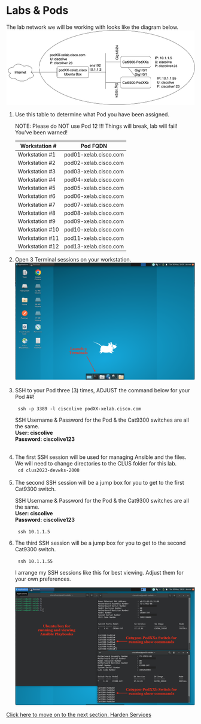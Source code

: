 # Labs & Pods

The lab network we will be working with looks like the diagram below. 
<img src="/images/network-diagram.png" alt="DEVWKS-2008 Network Diagram" width=600>



<ol>

<li> Use this table to determine what Pod you have been assigned. </li>

NOTE: Please do NOT use Pod 12 !!! Things will break, lab will fail! You've been warned! 

| Workstation #  | Pod FQDN  |
| -------------- | ----------- |
| Workstation #1  | pod01-xelab.cisco.com   |
| Workstation #2  | pod02-xelab.cisco.com   |
| Workstation #3  | pod03-xelab.cisco.com   |
| Workstation #4  | pod04-xelab.cisco.com   |
| Workstation #5  | pod05-xelab.cisco.com   |
| Workstation #6  | pod06-xelab.cisco.com   |
| Workstation #7  | pod07-xelab.cisco.com   |
| Workstation #8  | pod08-xelab.cisco.com   |
| Workstation #9  | pod09-xelab.cisco.com   |
| Workstation #10  | pod10-xelab.cisco.com   |
| Workstation #11  | pod11-xelab.cisco.com   |
| Workstation #12  | pod13-xelab.cisco.com   |


<li>Open 3 Terminal sessions on your workstation. </li>

<img src="/images/10-01-lab-workstation-web.png" alt="Fresh Lab Workstation" width=600>
<br><br>


<li>SSH to your Pod three (3) times, ADJUST the command below for your Pod ##!</li>

<code> ssh -p 3389 -l ciscolive podXX-xelab.cisco.com </code>

SSH Username & Password for the Pod & the Cat9300 switches are all the same.
<br>
**User: ciscolive**
<br>
**Password: ciscolive123**
<br><br>

<li> The first SSH session will be used for managing Ansible and the files. </li>
We will need to change directories to the CLUS folder for this lab. <br>
<code> cd clus2023-devwks-2008 </code>
<br><br>

<li> The second SSH session will be a jump box for you to get to the first Cat9300 switch. </li>

SSH Username & Password for the Pod & the Cat9300 switches are all the same.
<br>
**User: ciscolive**
<br>
**Password: ciscolive123**
<br>

<code> ssh 10.1.1.5 </code>
<br>

<li> The third SSH session will be a jump box for you to get to the second Cat9300 switch.</li>

<code> ssh 10.1.1.55 </code>



I arrange my SSH sessions like this for best viewing.   Adjust them for your own preferences. 

<img src="/images/10-02-lab-workstation-ssh-web.png" alt="3 SSH Sessiosn on Lab Workstation" width=600>


</ol>


[Click here to move on to the next section. Harden Services](/01-Harden_Services.md)




